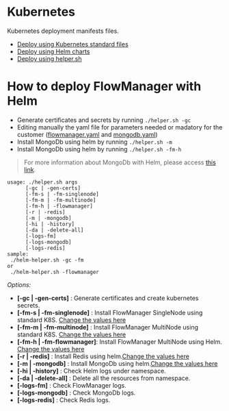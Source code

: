 # Kubernetes

Kubernetes deployment manifests files.

* [Deploy using Kubernetes standard files](standard/)
* [Deploy using Helm charts](helm/)
* [Deploy using helper.sh](/)

# How to deploy FlowManager with Helm
* Generate certificates and secrets by running `./helper.sh -gc`
* Editing manually the yaml file for parameters needed or madatory for the customer ([flowmanager.yaml](helm/flowmanager.yaml) and [mongodb.yaml](helm/mongodb.yaml)) 
* Install MongoDb using helm by running `./helper.sh -m`
* Install MongoDb using helm by running `./helper.sh -fm-h`

> For more information about MongoDb with Helm, please access [this link](https://bitnami.com/stack/mongodb/helm).


```
usage: ./helper.sh args
      [-gc | -gen-certs]
      [-fm-s | -fm-singlenode]
      [-fm-m | -fm-multinode]
      [-fm-h | -flowmanager]
      [-r | -redis]
      [-m | -mongodb]
      [-hi | -history]
      [-da | -delete-all]
      [-logs-fm]
      [-logs-mongodb]
      [-logs-redis]
sample:
 ./helm-helper.sh -gc -fm
or
 ./helm-helper.sh -flowmanager
```
 _Options:_

 - **[-gc | -gen-certs]**       : Generate certificates and create kubernetes secrets.
 - **[-fm-s | -fm-singlenode]** : Install FlowManager SingleNode using standard K8S. [Change the values here](standard/singlenode/)
 - **[-fm-m | -fm-multinode]**  : Install FlowManager MultiNode using standard K8S. [Change the values here](standard/multinode/)
 - **[-fm-h | -fm-flowmanager]**: Install FlowManager MultiNode using Helm. [Change the values here](helm/flowmanager.yaml)
 - **[-r | -redis]**            : Install Redis using helm.[Change the values here](helm/redis.yaml)
 - **[-m | -mongodb]**          : Install MongoDb using helm.[Change the values here](helm/mongodb.yaml)
 - **[-hi | -history]**         : Check Helm logs under namespace.
 - **[-da | -delete-all]**      : Delete all the resources from namespace.
 - **[-logs-fm]**               : Check FlowManager logs.
 - **[-logs-mongodb]**          : Check MongoDb logs.
 - **[-logs-redis]**            : Check Redis logs.
 


